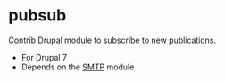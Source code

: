 pubsub
======

Contrib Drupal module to subscribe to new publications.

* For Drupal 7
* Depends on the [SMTP](http://drupal.org/project/smtp) module